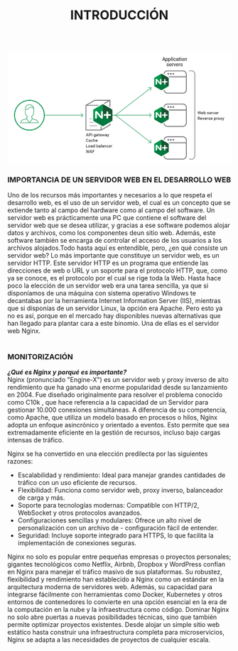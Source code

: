 <h1 align="center"> INTRODUCCIÓN </h1>
<br>
<br>

![nginx1](./img/nginx1.png)  

### IMPORTANCIA DE UN SERVIDOR WEB EN EL DESARROLLO WEB  
Uno de los recursos más importantes y necesarios a lo que respeta el desarrollo web, es el uso de un servidor web, el cual es un concepto que se extiende tanto al campo del hardware como al campo del software. Un servidor web es prácticamente una PC que contiene el software del servidor web que se desea utilizar, y gracias a ese software podemos alojar datos y archivos, como los componentes deun sitio web. Además, este software también se encarga de controlar el acceso de los usuarios a los archivos alojados.Todo hasta aquí es entendible, pero, ¿en qué consiste un servidor web? Lo más importante que constituye un servidor web, es un servidor HTTP. Este servidor HTTP es un programa que entiende las direcciones de web o URL y un soporte para el protocolo HTTP, que, como ya se conoce, es el protocolo por el cual se rige toda la Web. Hasta hace poco la elección de un servidor web era una tarea sencilla, ya que si disponíamos de una máquina con sistema operativo Windows te decantabas por la herramienta Internet Information Server (IIS), mientras que si disponías de un servidor Linux, la opción era Apache. Pero esto ya no es así, porque en el mercado hay disponibles nuevas alternativas que han llegado para plantar cara a este binomio. Una de ellas es el servidor web Nginx.
<br>
<br>

### MONITORIZACIÓN  

*__¿Qué es Nginx y porqué es importante?__*  
Nginx (pronunciado "Engine-X") es un servidor web y proxy inverso de alto rendimiento que ha ganado una enorme popularidad desde su lanzamiento en 2004. Fue diseñado originalmente para resolver el problema conocido como C10k , que hace referencia a la capacidad de un Servidor para gestionar 10.000 conexiones simultáneas. A diferencia de su competencia, como Apache, que utiliza un modelo basado en procesos o hilos, Nginx adopta un enfoque asincrónico y orientado a eventos. Esto permite que sea extremadamente eficiente en la gestión de recursos, incluso bajo cargas intensas de tráfico.
<br>

Nginx se ha convertido en una elección predilecta por las siguientes razones:

- Escalabilidad y rendimiento: Ideal para manejar grandes cantidades de tráfico con un uso eficiente de recursos.  
- Flexibilidad: Funciona como servidor web, proxy inverso, balanceador de carga y más.  
- Soporte para tecnologías modernas: Compatible con HTTP/2, WebSocket y otros protocolos avanzados.  
- Configuraciones sencillas y modulares: Ofrece un alto nivel de personalización con un archivo de - configuración fácil de entender.  
- Seguridad: Incluye soporte integrado para HTTPS, lo que facilita la implementación de conexiones seguras.  

Nginx no solo es popular entre pequeñas empresas o proyectos personales; gigantes tecnológicos como Netflix, Airbnb, Dropbox y WordPress confían en Nginx para manejar el tráfico masivo de sus plataformas. Su robustez, flexibilidad y rendimiento han establecido a Nginx como un estándar en la arquitectura moderna de servidores web. Además, su capacidad para integrarse fácilmente con herramientas como Docker, Kubernetes y otros entornos de contenedores lo convierte en una opción esencial en la era de la computación en la nube y la infraestructura como código. Dominar Nginx no solo abre puertas a nuevas posibilidades técnicas, sino que también permite optimizar proyectos existentes. Desde alojar un simple sitio web estático hasta construir una infraestructura completa para microservicios, Nginx se adapta a las necesidades de proyectos de cualquier escala.
